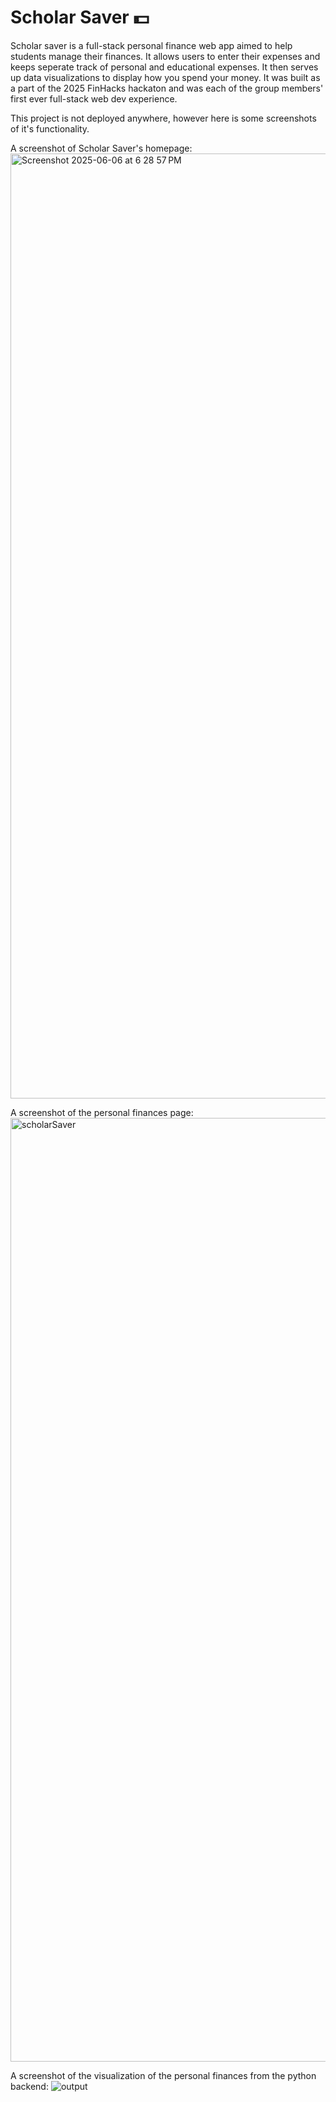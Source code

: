 # Scholar Saver 💵

Scholar saver is a full-stack personal finance web app aimed to help students manage their finances. 
It allows users to enter their expenses and keeps seperate track of personal and educational expenses. 
It then serves up data visualizations to display how you spend your money. 
It was built as a part of the 2025 FinHacks hackaton and was each of the group members' first ever full-stack web dev experience.

This project is not deployed anywhere, however here is some screenshots of it's functionality.

A screenshot of Scholar Saver's homepage:
<img width="1512" alt="Screenshot 2025-06-06 at 6 28 57 PM" src="https://github.com/user-attachments/assets/dc448248-a4eb-4b26-844a-6871249eadae" />

A screenshot of the personal finances page:
<img width="1510" alt="scholarSaver" src="https://github.com/user-attachments/assets/218395fa-e2ec-437a-89ae-7c4c4452bfe3" />

A screenshot of the visualization of the personal finances from the python backend:
![output](https://github.com/user-attachments/assets/a9214a1f-4aa6-401a-b45f-a2c3c7f3c9b7)
